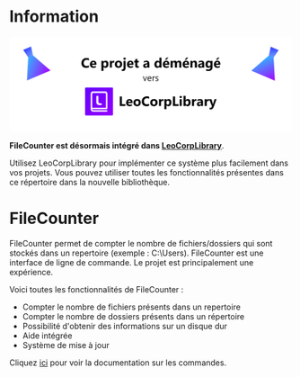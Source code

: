 # Information
![Ce projet a déménagé](https://raw.githubusercontent.com/Leo-Corporation/LeoCorp-Docs/master/Documentation/Images/LABS/Projet%20LABS%20D%C3%A9m%C3%A9nage.png)

**FileCounter est désormais intégré dans [**LeoCorpLibrary**](https://github.com/Leo-Corporation/LeoCorpLibrary)**.

Utilisez LeoCorpLibrary pour implémenter ce système plus facilement dans vos projets.
Vous pouvez utiliser toutes les fonctionnalités présentes dans ce répertoire dans la nouvelle bibliothèque. 

# FileCounter
FileCounter permet de compter le nombre de fichiers/dossiers qui sont stockés dans un repertoire (exemple : C:\Users).
FileCounter est une interface de ligne de commande. Le projet est principalement une expérience.

Voici toutes les fonctionnalités de FileCounter :
* Compter le nombre de fichiers présents dans un repertoire
* Compter le nombre de dossiers présents dans un répertoire
* Possibilité d'obtenir des informations sur un disque dur
* Aide intégrée
* Système de mise à jour

Cliquez [ici](https://github.com/Leo-Corporation/FileCounter/wiki/Commandes) pour voir la documentation sur les commandes.
